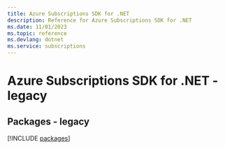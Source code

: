 ```yaml
---
title: Azure Subscriptions SDK for .NET
description: Reference for Azure Subscriptions SDK for .NET
ms.date: 11/01/2023
ms.topic: reference
ms.devlang: dotnet
ms.service: subscriptions
---
```

# Azure Subscriptions SDK for .NET - legacy
## Packages - legacy
[!INCLUDE [packages](subscriptions-index.md)]